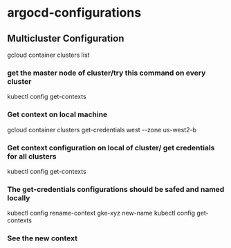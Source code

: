 # argocd-configurations

## Multicluster Configuration

gcloud container clusters list
### get the master node of cluster/try this command on every cluster

kubectl config get-contexts
### Get context on local machine

gcloud container clusters get-credentials west --zone us-west2-b
### Get context configuration on local of cluster/ get credentials for all clusters

kubectl config get-contexts
### The get-credentials configurations should be safed and named locally

kubectl config rename-context gke-xyz new-name
kubectl config get-contexts
### See the new context


